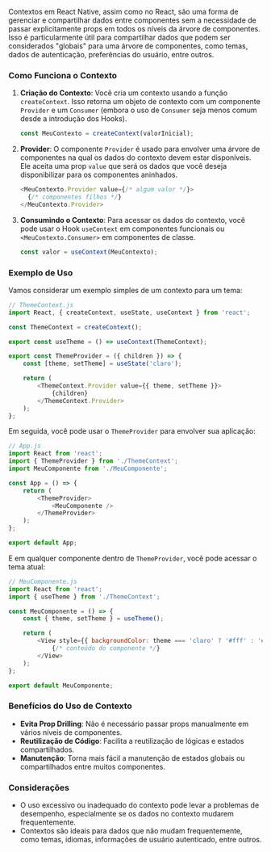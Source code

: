 Contextos em React Native, assim como no React, são uma forma de gerenciar e compartilhar dados entre componentes sem a necessidade de passar explicitamente props em todos os níveis da árvore de componentes. Isso é particularmente útil para compartilhar dados que podem ser considerados "globais" para uma árvore de componentes, como temas, dados de autenticação, preferências do usuário, entre outros.

### Como Funciona o Contexto

1. **Criação do Contexto**: Você cria um contexto usando a função `createContext`. Isso retorna um objeto de contexto com um componente `Provider` e um `Consumer` (embora o uso de `Consumer` seja menos comum desde a introdução dos Hooks).

   ```javascript
   const MeuContexto = createContext(valorInicial);
   ```

2. **Provider**: O componente `Provider` é usado para envolver uma árvore de componentes na qual os dados do contexto devem estar disponíveis. Ele aceita uma prop `value` que será os dados que você deseja disponibilizar para os componentes aninhados.

   ```javascript
   <MeuContexto.Provider value={/* algum valor */}>
     {/* componentes filhos */}
   </MeuContexto.Provider>
   ```

3. **Consumindo o Contexto**: Para acessar os dados do contexto, você pode usar o Hook `useContext` em componentes funcionais ou `<MeuContexto.Consumer>` em componentes de classe.

   ```javascript
   const valor = useContext(MeuContexto);
   ```

### Exemplo de Uso

Vamos considerar um exemplo simples de um contexto para um tema:

```javascript
// ThemeContext.js
import React, { createContext, useState, useContext } from 'react';

const ThemeContext = createContext();

export const useTheme = () => useContext(ThemeContext);

export const ThemeProvider = ({ children }) => {
    const [theme, setTheme] = useState('claro');

    return (
        <ThemeContext.Provider value={{ theme, setTheme }}>
            {children}
        </ThemeContext.Provider>
    );
};
```

Em seguida, você pode usar o `ThemeProvider` para envolver sua aplicação:

```javascript
// App.js
import React from 'react';
import { ThemeProvider } from './ThemeContext';
import MeuComponente from './MeuComponente';

const App = () => {
    return (
        <ThemeProvider>
            <MeuComponente />
        </ThemeProvider>
    );
};

export default App;
```

E em qualquer componente dentro de `ThemeProvider`, você pode acessar o tema atual:

```javascript
// MeuComponente.js
import React from 'react';
import { useTheme } from './ThemeContext';

const MeuComponente = () => {
    const { theme, setTheme } = useTheme();

    return (
        <View style={{ backgroundColor: theme === 'claro' ? '#fff' : '#000' }}>
            {/* conteúdo do componente */}
        </View>
    );
};

export default MeuComponente;
```

### Benefícios do Uso de Contexto

- **Evita Prop Drilling**: Não é necessário passar props manualmente em vários níveis de componentes.
- **Reutilização de Código**: Facilita a reutilização de lógicas e estados compartilhados.
- **Manutenção**: Torna mais fácil a manutenção de estados globais ou compartilhados entre muitos componentes.

### Considerações

- O uso excessivo ou inadequado do contexto pode levar a problemas de desempenho, especialmente se os dados no contexto mudarem frequentemente.
- Contextos são ideais para dados que não mudam frequentemente, como temas, idiomas, informações de usuário autenticado, entre outros.